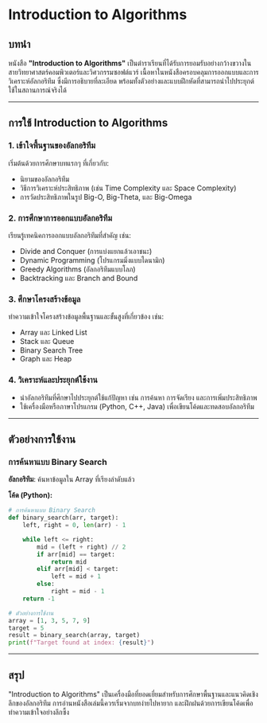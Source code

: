 # Introduction to Algorithms

## บทนำ

หนังสือ **"Introduction to Algorithms"** เป็นตำราเรียนที่ได้รับการยอมรับอย่างกว้างขวางในสายวิทยาศาสตร์คอมพิวเตอร์และวิศวกรรมซอฟต์แวร์ เนื้อหาในหนังสือครอบคลุมการออกแบบและการวิเคราะห์อัลกอริทึม ซึ่งมีการอธิบายที่ละเอียด พร้อมทั้งตัวอย่างและแบบฝึกหัดที่สามารถนำไปประยุกต์ใช้ในสถานการณ์จริงได้

---

## การใช้ Introduction to Algorithms

### 1. เข้าใจพื้นฐานของอัลกอริทึม
เริ่มต้นด้วยการศึกษาบทแรกๆ ที่เกี่ยวกับ:
- นิยามของอัลกอริทึม
- วิธีการวิเคราะห์ประสิทธิภาพ (เช่น Time Complexity และ Space Complexity)
- การวัดประสิทธิภาพในรูป Big-O, Big-Theta, และ Big-Omega

### 2. การศึกษาการออกแบบอัลกอริทึม
เรียนรู้เทคนิคการออกแบบอัลกอริทึมที่สำคัญ เช่น:
- Divide and Conquer (การแบ่งแยกแล้วเอาชนะ)
- Dynamic Programming (โปรแกรมมิ่งแบบไดนามิก)
- Greedy Algorithms (อัลกอริทึมแบบโลภ)
- Backtracking และ Branch and Bound

### 3. ศึกษาโครงสร้างข้อมูล
ทำความเข้าใจโครงสร้างข้อมูลพื้นฐานและขั้นสูงที่เกี่ยวข้อง เช่น:
- Array และ Linked List
- Stack และ Queue
- Binary Search Tree
- Graph และ Heap

### 4. วิเคราะห์และประยุกต์ใช้งาน
- นำอัลกอริทึมที่ศึกษาไปประยุกต์ใช้แก้ปัญหา เช่น การค้นหา การจัดเรียง และการเพิ่มประสิทธิภาพ
- ใช้เครื่องมือหรือภาษาโปรแกรม (Python, C++, Java) เพื่อเขียนโค้ดและทดสอบอัลกอริทึม

---

## ตัวอย่างการใช้งาน
### การค้นหาแบบ Binary Search
**อัลกอริทึม**: ค้นหาข้อมูลใน Array ที่เรียงลำดับแล้ว

**โค้ด (Python):**
```python
# การค้นหาแบบ Binary Search
def binary_search(arr, target):
    left, right = 0, len(arr) - 1

    while left <= right:
        mid = (left + right) // 2
        if arr[mid] == target:
            return mid
        elif arr[mid] < target:
            left = mid + 1
        else:
            right = mid - 1
    return -1

# ตัวอย่างการใช้งาน
array = [1, 3, 5, 7, 9]
target = 5
result = binary_search(array, target)
print(f"Target found at index: {result}")
```

---

## สรุป
"Introduction to Algorithms" เป็นเครื่องมือที่ยอดเยี่ยมสำหรับการศึกษาพื้นฐานและแนวคิดเชิงลึกของอัลกอริทึม การอ่านหนังสือเล่มนี้ควรเริ่มจากบทง่ายไปหายาก และฝึกฝนด้วยการเขียนโค้ดเพื่อทำความเข้าใจอย่างลึกซึ้ง
